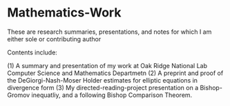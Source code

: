 # Mathematics-Work
These are research summaries, presentations, and notes for which I am either sole or contributing author 

Contents include: 

(1) A summary and presentation of my work at Oak Ridge National Lab Computer Science and Mathematics Departmetn
(2) A preprint and proof of the DeGiorgi-Nash-Moser Holder estimates for elliptic equations in divergence form
(3) My directed-reading-project presentation on a Bishop-Gromov inequatliy, and a following Bishop Comparison Theorem. 




